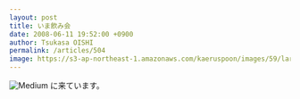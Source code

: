 ```yaml
---
layout: post
title: いま飲み会
date: 2008-06-11 19:52:00 +0900
author: Tsukasa OISHI
permalink: /articles/504
image: https://s3-ap-northeast-1.amazonaws.com/kaeruspoon/images/59/large.JPG?1300875786
---
```


![Medium](https://s3-ap-northeast-1.amazonaws.com/kaeruspoon/images/59/medium.JPG?1300875786)
に来ています。

